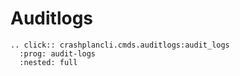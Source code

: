 # Auditlogs

```{eval-rst}
.. click:: crashplancli.cmds.auditlogs:audit_logs
  :prog: audit-logs
  :nested: full
```
